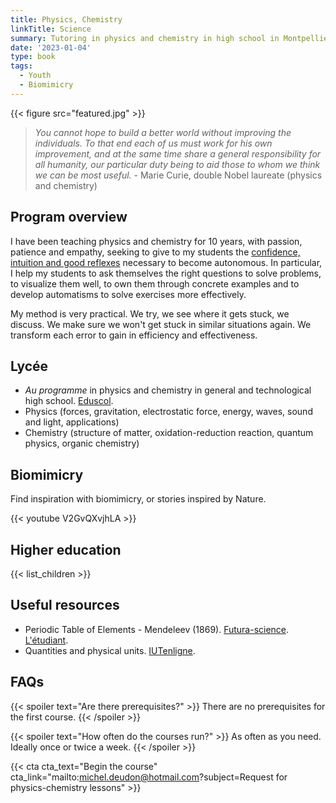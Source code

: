 ```yaml
---
title: Physics, Chemistry
linkTitle: Science
summary: Tutoring in physics and chemistry in high school in Montpellier. Training in Earth observation science for masters/PhD.
date: '2023-01-04'
type: book
tags:
  - Youth
  - Biomimicry
---
```


{{< figure src="featured.jpg" >}}

> <i> You cannot hope to build a better world without improving the individuals. To that end each of us must work for his own improvement, and at the same time share a general responsibility for all humanity, our particular duty being to aid those to whom we think we can be most useful. </i> - Marie Curie, double Nobel laureate (physics and chemistry)

## Program overview

I have been teaching physics and chemistry for 10 years, with passion, patience and empathy, seeking to give to my students the [confidence, intuition and good reflexes](https://www.mtpcours.fr/en/p/mathematics/) necessary to become autonomous. In particular, I help my students to ask themselves the right questions to solve problems, to visualize them well, to own them through concrete examples and to develop automatisms to solve exercises more effectively.

My method is very practical. We try, we see where it gets stuck, we discuss. We make sure we won't get stuck in similar situations again. We transform each error to gain in efficiency and effectiveness.

## Lycée

- <i>Au programme</i> in physics and chemistry in general and technological high school. [Eduscol](https://eduscol.education.fr/1648/programmes-et-ressources-en-physique-chimie-voie-gt).
- Physics (forces, gravitation, electrostatic force, energy, waves, sound and light, applications)
- Chemistry (structure of matter, oxidation-reduction reaction, quantum physics, organic chemistry)

## Biomimicry

Find inspiration with biomimicry, or stories inspired by Nature.

{{< youtube V2GvQXvjhLA >}}

## Higher education

{{< list_children >}}

## Useful resources
- Periodic Table of Elements - Mendeleev (1869). [Futura-science](https://cdn.futura-sciences.com/cdn-cgi/image/width=1000,quality=60,format=auto/sources/images/tableau-de-Mendeleiev.jpg). [L'étudiant](https://www.letudiant.fr/college/methodologie-college/article/tableau-periodique-des-elements-introduction-et-repertoire.html).
- Quantities and physical units. [IUTenligne](https://public.iutenligne.net/mecanique/mecanique-du-solide/charbonnieras/mecanique/3.2.Img1.png).

## FAQs

{{< spoiler text="Are there prerequisites?" >}}
There are no prerequisites for the first course.
{{< /spoiler >}}

{{< spoiler text="How often do the courses run?" >}}
As often as you need. Ideally once or twice a week.
{{< /spoiler >}}

{{< cta cta_text="Begin the course" cta_link="mailto:michel.deudon@hotmail.com?subject=Request for physics-chemistry lessons" >}}